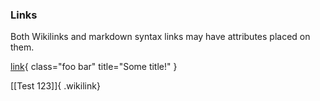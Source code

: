 
### Links

Both Wikilinks and markdown syntax links may have attributes placed on them.

[link](http://example.com){ class="foo bar" title="Some title!" }

[[Test 123]]{ .wikilink} 